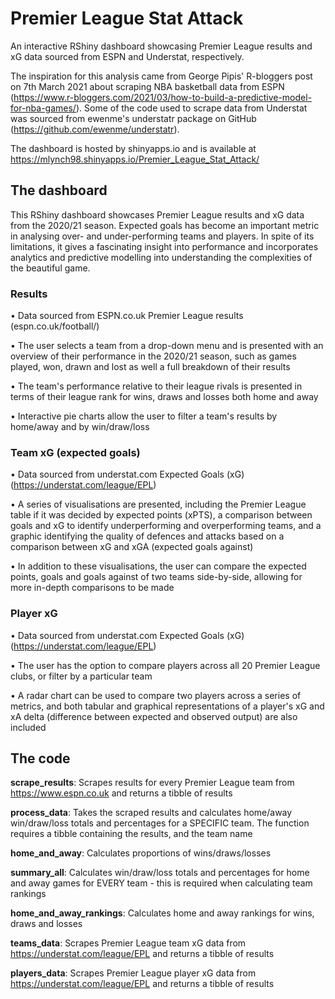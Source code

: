 # Premier League Stat Attack
An interactive RShiny dashboard showcasing Premier League results and xG data sourced from ESPN and Understat, respectively.

The inspiration for this analysis came from George Pipis' R-bloggers post on 7th March 2021 about scraping NBA basketball data from ESPN (https://www.r-bloggers.com/2021/03/how-to-build-a-predictive-model-for-nba-games/). Some of the code used to scrape data from Understat was sourced from ewenme's understatr package on GitHub (https://github.com/ewenme/understatr).

The dashboard is hosted by shinyapps.io and is available at https://mlynch98.shinyapps.io/Premier_League_Stat_Attack/

## The dashboard

This RShiny dashboard showcases Premier League results and xG data from the 2020/21 season. Expected goals has become an important metric in analysing over- and under-performing teams and players. In spite of its limitations, it gives a fascinating insight into performance and incorporates analytics and predictive modelling into understanding the complexities of the beautiful game.  

### Results

•	Data sourced from ESPN.co.uk Premier League results (espn.co.uk/football/)

• The user selects a team from a drop-down menu and is presented with an overview of their performance in the 2020/21 season, such as games played, won, drawn and lost as well a full breakdown of their results

• The team's performance relative to their league rivals is presented in terms of their league rank for wins, draws and losses both home and away

• Interactive pie charts allow the user to filter a team's results by home/away and by win/draw/loss

### Team xG (expected goals)

• Data sourced from understat.com Expected Goals (xG) (https://understat.com/league/EPL)

• A series of visualisations are presented, including the Premier League table if it was decided by expected points (xPTS), a comparison between goals and xG to identify underperforming and overperforming teams, and a graphic identifying the quality of defences and attacks based on a comparison between xG and xGA (expected goals against)

• In addition to these visualisations, the user can compare the expected points, goals and goals against of two teams side-by-side, allowing for more in-depth comparisons to be made

### Player xG

• Data sourced from understat.com Expected Goals (xG) (https://understat.com/league/EPL)

• The user has the option to compare players across all 20 Premier League clubs, or filter by a particular team

• A radar chart can be used to compare two players across a series of metrics, and both tabular and graphical representations of a player's xG and xA delta (difference between expected and observed output) are also included

## The code

**scrape_results**:
Scrapes results for every Premier League team from https://www.espn.co.uk and returns a tibble of results

**process_data**:
Takes the scraped results and calculates home/away win/draw/loss totals and percentages for a SPECIFIC team. The function requires a tibble containing the results, and the team name

**home_and_away**:
Calculates proportions of wins/draws/losses

**summary_all**:
Calculates win/draw/loss totals and percentages for home and away games for EVERY team - this is required when calculating team rankings

**home_and_away_rankings**:
Calculates home and away rankings for wins, draws and losses

**teams_data**:
Scrapes Premier League team xG data from https://understat.com/league/EPL and returns a tibble of results

**players_data**:
Scrapes Premier League player xG data from https://understat.com/league/EPL and returns a tibble of results
